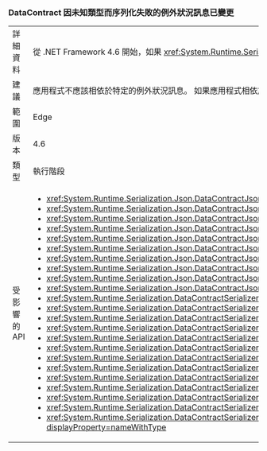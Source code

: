 ### <a name="exception-message-has-changed-for-failed-datacontract-serialization-in-case-of-an-unknown-type"></a>DataContract 因未知類型而序列化失敗的例外狀況訊息已變更

|   |   |
|---|---|
|詳細資料|從 .NET Framework 4.6 開始，如果 <xref:System.Runtime.Serialization.DataContractSerializer?displayProperty=name> 或 <xref:System.Runtime.Serialization.Json.DataContractJsonSerializer?displayProperty=name> 由於遺漏「已知類型」而無法序列化或還原序列化，則會發出例外狀況訊息。|
|建議|應用程式不應該相依於特定的例外狀況訊息。 如果應用程式相依於此訊息，請更新它以預期新的訊息，或者 (最好是) 將它變更為只相依於例外狀況類型。|
|範圍|Edge|
|版本|4.6|
|類型|執行階段|
|受影響的 API|<ul><li><xref:System.Runtime.Serialization.Json.DataContractJsonSerializer.%23ctor(System.Type)?displayProperty=nameWithType></li><li><xref:System.Runtime.Serialization.Json.DataContractJsonSerializer.%23ctor(System.Type,System.Collections.Generic.IEnumerable{System.Type})?displayProperty=nameWithType></li><li><xref:System.Runtime.Serialization.Json.DataContractJsonSerializer.%23ctor(System.Type,System.Runtime.Serialization.Json.DataContractJsonSerializerSettings)?displayProperty=nameWithType></li><li><xref:System.Runtime.Serialization.Json.DataContractJsonSerializer.%23ctor(System.Type,System.String)?displayProperty=nameWithType></li><li><xref:System.Runtime.Serialization.Json.DataContractJsonSerializer.%23ctor(System.Type,System.String,System.Collections.Generic.IEnumerable{System.Type})?displayProperty=nameWithType></li><li><xref:System.Runtime.Serialization.Json.DataContractJsonSerializer.%23ctor(System.Type,System.Xml.XmlDictionaryString)?displayProperty=nameWithType></li><li><xref:System.Runtime.Serialization.Json.DataContractJsonSerializer.%23ctor(System.Type,System.Xml.XmlDictionaryString,System.Collections.Generic.IEnumerable{System.Type})?displayProperty=nameWithType></li><li><xref:System.Runtime.Serialization.Json.DataContractJsonSerializer.%23ctor(System.Type,System.Collections.Generic.IEnumerable{System.Type},System.Int32,System.Boolean,System.Runtime.Serialization.IDataContractSurrogate,System.Boolean)?displayProperty=nameWithType></li><li><xref:System.Runtime.Serialization.Json.DataContractJsonSerializer.%23ctor(System.Type,System.String,System.Collections.Generic.IEnumerable{System.Type},System.Int32,System.Boolean,System.Runtime.Serialization.IDataContractSurrogate,System.Boolean)?displayProperty=nameWithType></li><li><xref:System.Runtime.Serialization.Json.DataContractJsonSerializer.%23ctor(System.Type,System.Xml.XmlDictionaryString,System.Collections.Generic.IEnumerable{System.Type},System.Int32,System.Boolean,System.Runtime.Serialization.IDataContractSurrogate,System.Boolean)?displayProperty=nameWithType></li><li><xref:System.Runtime.Serialization.DataContractSerializer.%23ctor(System.Type)?displayProperty=nameWithType></li><li><xref:System.Runtime.Serialization.DataContractSerializer.%23ctor(System.Type,System.Runtime.Serialization.DataContractSerializerSettings)?displayProperty=nameWithType></li><li><xref:System.Runtime.Serialization.DataContractSerializer.%23ctor(System.Type,System.Collections.Generic.IEnumerable{System.Type})?displayProperty=nameWithType></li><li><xref:System.Runtime.Serialization.DataContractSerializer.%23ctor(System.Type,System.String,System.String)?displayProperty=nameWithType></li><li><xref:System.Runtime.Serialization.DataContractSerializer.%23ctor(System.Type,System.String,System.String,System.Collections.Generic.IEnumerable{System.Type})?displayProperty=nameWithType></li><li><xref:System.Runtime.Serialization.DataContractSerializer.%23ctor(System.Type,System.Xml.XmlDictionaryString,System.Xml.XmlDictionaryString)?displayProperty=nameWithType></li><li><xref:System.Runtime.Serialization.DataContractSerializer.%23ctor(System.Type,System.Xml.XmlDictionaryString,System.Xml.XmlDictionaryString,System.Collections.Generic.IEnumerable{System.Type})?displayProperty=nameWithType></li><li><xref:System.Runtime.Serialization.DataContractSerializer.%23ctor(System.Type,System.Collections.Generic.IEnumerable{System.Type},System.Int32,System.Boolean,System.Boolean,System.Runtime.Serialization.IDataContractSurrogate)?displayProperty=nameWithType></li><li><xref:System.Runtime.Serialization.DataContractSerializer.%23ctor(System.Type,System.Collections.Generic.IEnumerable{System.Type},System.Int32,System.Boolean,System.Boolean,System.Runtime.Serialization.IDataContractSurrogate,System.Runtime.Serialization.DataContractResolver)?displayProperty=nameWithType></li><li><xref:System.Runtime.Serialization.DataContractSerializer.%23ctor(System.Type,System.String,System.String,System.Collections.Generic.IEnumerable{System.Type},System.Int32,System.Boolean,System.Boolean,System.Runtime.Serialization.IDataContractSurrogate)?displayProperty=nameWithType></li><li><xref:System.Runtime.Serialization.DataContractSerializer.%23ctor(System.Type,System.String,System.String,System.Collections.Generic.IEnumerable{System.Type},System.Int32,System.Boolean,System.Boolean,System.Runtime.Serialization.IDataContractSurrogate,System.Runtime.Serialization.DataContractResolver)?displayProperty=nameWithType></li><li><xref:System.Runtime.Serialization.DataContractSerializer.%23ctor(System.Type,System.Xml.XmlDictionaryString,System.Xml.XmlDictionaryString,System.Collections.Generic.IEnumerable{System.Type},System.Int32,System.Boolean,System.Boolean,System.Runtime.Serialization.IDataContractSurrogate)?displayProperty=nameWithType></li><li><xref:System.Runtime.Serialization.DataContractSerializer.%23ctor(System.Type,System.Xml.XmlDictionaryString,System.Xml.XmlDictionaryString,System.Collections.Generic.IEnumerable{System.Type},System.Int32,System.Boolean,System.Boolean,System.Runtime.Serialization.IDataContractSurrogate,System.Runtime.Serialization.DataContractResolver)?displayProperty=nameWithType></li></ul>|


